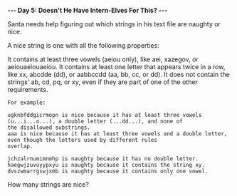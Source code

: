 **--- Day 5: Doesn't He Have Intern-Elves For This? ---**

Santa needs help figuring out which strings in his text file are naughty or nice.

A nice string is one with all the following properties:

It contains at least three vowels (aeiou only), like aei, xazegov, or aeiouaeiouaeiou.
It contains at least one letter that appears twice in a row, like xx, abcdde (dd), or aabbccdd (aa, bb, cc, or dd).
It does not contain the strings' ab, cd, pq, or xy, even if they are part of one of the other requirements.
```
For example:

ugknbfddgicrmopn is nice because it has at least three vowels (u...i...o...), a double letter (...dd...), and none of 
the disallowed substrings. 
aaa is nice because it has at least three vowels and a double letter, even though the letters used by different rules 
overlap.

jchzalrnumimnmhp is naughty because it has no double letter.
haegwjzuvuyypxyu is naughty because it contains the string xy.
dvszwmarrgswjxmb is naughty because it contains only one vowel.
```

How many strings are nice?